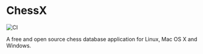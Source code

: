 # ChessX

![CI](https://github.com/erysaj/chessx/workflows/CI/badge.svg?branch=ci-sandbox)

A free and open source chess database application for Linux, Mac OS X and Windows.

